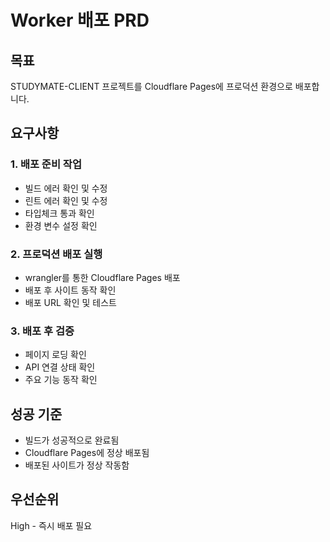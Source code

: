 # Worker 배포 PRD

## 목표
STUDYMATE-CLIENT 프로젝트를 Cloudflare Pages에 프로덕션 환경으로 배포합니다.

## 요구사항

### 1. 배포 준비 작업
- 빌드 에러 확인 및 수정
- 린트 에러 확인 및 수정
- 타입체크 통과 확인
- 환경 변수 설정 확인

### 2. 프로덕션 배포 실행
- wrangler를 통한 Cloudflare Pages 배포
- 배포 후 사이트 동작 확인
- 배포 URL 확인 및 테스트

### 3. 배포 후 검증
- 페이지 로딩 확인
- API 연결 상태 확인
- 주요 기능 동작 확인

## 성공 기준
- 빌드가 성공적으로 완료됨
- Cloudflare Pages에 정상 배포됨
- 배포된 사이트가 정상 작동함

## 우선순위
High - 즉시 배포 필요